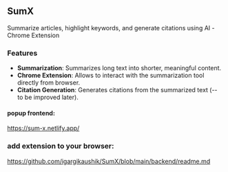 ## SumX
Summarize articles, highlight keywords, and generate citations using AI -Chrome Extension

### Features
- **Summarization**: Summarizes long text into shorter, meaningful content.
- **Chrome Extension**: Allows to interact with the summarization tool directly from browser.
- **Citation Generation**: Generates citations from the summarized text (-- to be improved later).

#### popup frontend:
https://sum-x.netlify.app/

### add extension to your browser:
https://github.com/igargikaushik/SumX/blob/main/backend/readme.md

  

